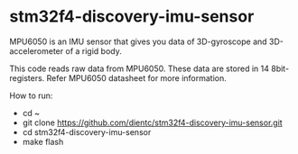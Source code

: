 # stm32f4-discovery-imu-sensor

MPU6050 is an IMU sensor that gives you data of 3D-gyroscope and 3D-accelerometer of a rigid body.

This code reads raw data from MPU6050. These data are stored in 14 8bit-registers. Refer MPU6050 datasheet for more information.

How to run:
- cd ~
- git clone https://github.com/dientc/stm32f4-discovery-imu-sensor.git
- cd stm32f4-discovery-imu-sensor
- make flash
